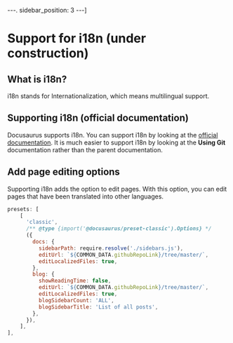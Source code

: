 ---.
sidebar_position: 3
---]

# Support for i18n (under construction)

## What is i18n?

i18n stands for Internationalization, which means multilingual support.

## Supporting i18n (official documentation)

Docusaurus supports i18n. You can support i18n by looking at the [official documentation](https://docusaurus.io/docs/i18n/git). It is much easier to support i18n by looking at the **Using Git** documentation rather than the parent documentation.

## Add page editing options

Supporting i18n adds the option to edit pages. With this option, you can edit pages that have been translated into other languages.

```js {9,14} title="docusaurus.config.js"
presets: [
    [
      'classic',
      /** @type {import('@docusaurus/preset-classic').Options} */
      ({
        docs: {
          sidebarPath: require.resolve('./sidebars.js'),
          editUrl: `${COMMON_DATA.githubRepoLink}/tree/master/`,
          editLocalizedFiles: true,
        },
        blog: {
          showReadingTime: false,
          editUrl: `${COMMON_DATA.githubRepoLink}/tree/master/`,
          editLocalizedFiles: true,
          blogSidebarCount: 'ALL',
          blogSidebarTitle: 'List of all posts',
        },
      }),
    ],
],
```
